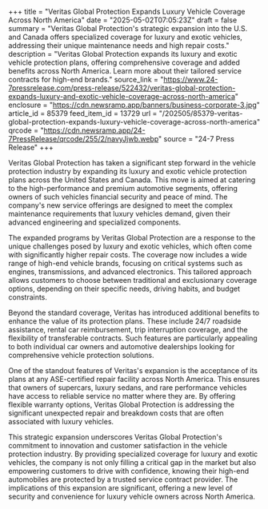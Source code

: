 +++
title = "Veritas Global Protection Expands Luxury Vehicle Coverage Across North America"
date = "2025-05-02T07:05:23Z"
draft = false
summary = "Veritas Global Protection's strategic expansion into the U.S. and Canada offers specialized coverage for luxury and exotic vehicles, addressing their unique maintenance needs and high repair costs."
description = "Veritas Global Protection expands its luxury and exotic vehicle protection plans, offering comprehensive coverage and added benefits across North America. Learn more about their tailored service contracts for high-end brands."
source_link = "https://www.24-7pressrelease.com/press-release/522432/veritas-global-protection-expands-luxury-and-exotic-vehicle-coverage-across-north-america"
enclosure = "https://cdn.newsramp.app/banners/business-corporate-3.jpg"
article_id = 85379
feed_item_id = 13729
url = "/202505/85379-veritas-global-protection-expands-luxury-vehicle-coverage-across-north-america"
qrcode = "https://cdn.newsramp.app/24-7PressRelease/qrcode/255/2/navyJjwb.webp"
source = "24-7 Press Release"
+++

<p>Veritas Global Protection has taken a significant step forward in the vehicle protection industry by expanding its luxury and exotic vehicle protection plans across the United States and Canada. This move is aimed at catering to the high-performance and premium automotive segments, offering owners of such vehicles financial security and peace of mind. The company's new service offerings are designed to meet the complex maintenance requirements that luxury vehicles demand, given their advanced engineering and specialized components.</p><p>The expanded programs by Veritas Global Protection are a response to the unique challenges posed by luxury and exotic vehicles, which often come with significantly higher repair costs. The coverage now includes a wide range of high-end vehicle brands, focusing on critical systems such as engines, transmissions, and advanced electronics. This tailored approach allows customers to choose between traditional and exclusionary coverage options, depending on their specific needs, driving habits, and budget constraints.</p><p>Beyond the standard coverage, Veritas has introduced additional benefits to enhance the value of its protection plans. These include 24/7 roadside assistance, rental car reimbursement, trip interruption coverage, and the flexibility of transferable contracts. Such features are particularly appealing to both individual car owners and automotive dealerships looking for comprehensive vehicle protection solutions.</p><p>One of the standout features of Veritas's expansion is the acceptance of its plans at any ASE-certified repair facility across North America. This ensures that owners of supercars, luxury sedans, and rare performance vehicles have access to reliable service no matter where they are. By offering flexible warranty options, Veritas Global Protection is addressing the significant unexpected repair and breakdown costs that are often associated with luxury vehicles.</p><p>This strategic expansion underscores Veritas Global Protection's commitment to innovation and customer satisfaction in the vehicle protection industry. By providing specialized coverage for luxury and exotic vehicles, the company is not only filling a critical gap in the market but also empowering customers to drive with confidence, knowing their high-end automobiles are protected by a trusted service contract provider. The implications of this expansion are significant, offering a new level of security and convenience for luxury vehicle owners across North America.</p>